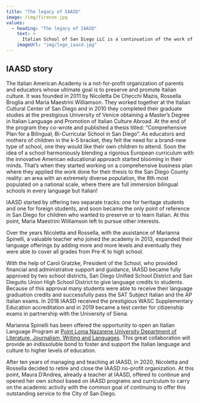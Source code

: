 ```yaml
---
title: "The legacy of IAASD"
image: /img/firenze.jpg
values:
  - heading: "The legacy of IAASD"
    text: >
      Italian School of San Diego LLC is a continuation of the work of IAASD and has benefitted from the programs created, refined over the years and certified with the San Diego School districts.
    imageUrl: "img/logo_iaasd.jpg"
---
```


## IAASD story

The Italian American Academy is a not-for-profit organization of parents and educators whose ultimate goal is to preserve and promote Italian culture.
It was founded in 2011 by Nicoletta De Checchi Mazis, Rossella Broglia and Maria Maestrini Williamson. They worked together at the Italian Cultural Center of San Diego and in 2010 they completed their graduate studies at the prestigious University of Venice obtaining a Master’s Degree in Italian Language and Promotion of Italian Culture Abroad. At the end of the program they co-wrote and published a thesis titled: “Comprehensive Plan for a Bilingual, Bi-Curricular School in San Diego”.
As educators and mothers of children in the k-5 bracket, they felt the need for a brand-new type of school, one they would like their own children to attend. Soon the idea of a school harmoniously blending a rigorous European curriculum with the innovative American educational approach started blooming in their minds. That’s when they started working on a comprehensive business plan where they applied the work done for their thesis to the San Diego County reality: an area with an extremely diverse population, the 8th most populated on a national scale, where there are full immersion bilingual schools in every language but Italian!

IAASD started by offering two separate tracks: one for heritage students and one for foreign students, and soon became the only point of reference in San Diego for children who wanted to preserve or to learn Italian. At this point, Maria Maestrini Williamson left to pursue other interests.
 
Over the years Nicoletta and Rossella, with the assistance of Marianna Spinelli, a valuable teacher who joined the academy in 2013, expanded their language offerings by adding more and more levels and eventually they were able to cover all grades from Pre-K to high school. 
 
With the help of Carol Gratzke, President of the School, who provided financial and administrative support and guidance, IAASD became fully approved by two school districts, San Diego Unified School District and San Dieguito Union High School District to give language credits to students. Because of this approval many students were able to receive their language graduation credits and successfully pass the SAT Subject Italian and the AP Italian exams. In 2018 IAASD received the prestigious WASC Supplementary Education accreditation and in 2019 became a test center for citizenship exams in partnership with the University of Siena. 
 
Marianna Spinelli has been offered the opportunity to open an Italian Language Program at [Point Loma Nazarene University Department of Literature, Journalism, Writing and Languages](https://www.pointloma.edu/schools-departments-colleges/department-literature-journalism-writing-languages). This great collaboration will provide an indissoluble bond to foster and support the Italian language and culture to higher levels of education.

After ten years of managing and teaching at IAASD, in 2020, Nicoletta and Rossella decided to retire and close the IAASD no-profit organization. At this point, Maura D’Andrea, already a teacher at IAASD, offered to continue and opened her own school based on IAASD programs and curriculum to carry on the academic activity with the common goal of continuing to offer this outstanding service to the City of San Diego. 
